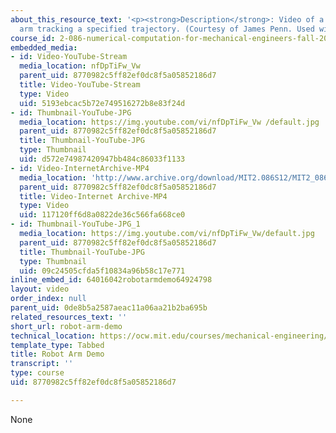 ```yaml
---
about_this_resource_text: '<p><strong>Description</strong>: Video of a 2.086 robot
  arm tracking a specified trajectory. (Courtesy of James Penn. Used with permission.)</p>'
course_id: 2-086-numerical-computation-for-mechanical-engineers-fall-2014
embedded_media:
- id: Video-YouTube-Stream
  media_location: nfDpTiFw_Vw
  parent_uid: 8770982c5ff82ef0dc8f5a05852186d7
  title: Video-YouTube-Stream
  type: Video
  uid: 5193ebcac5b72e749516272b8e83f24d
- id: Thumbnail-YouTube-JPG
  media_location: https://img.youtube.com/vi/nfDpTiFw_Vw /default.jpg
  parent_uid: 8770982c5ff82ef0dc8f5a05852186d7
  title: Thumbnail-YouTube-JPG
  type: Thumbnail
  uid: d572e74987420947bb484c86033f1133
- id: Video-InternetArchive-MP4
  media_location: 'http://www.archive.org/download/MIT2.086S12/MIT2_086S12_unit7_arm_300k.mp4 '
  parent_uid: 8770982c5ff82ef0dc8f5a05852186d7
  title: Video-Internet Archive-MP4
  type: Video
  uid: 117120ff6d8a0822de36c566fa668ce0
- id: Thumbnail-YouTube-JPG_1
  media_location: https://img.youtube.com/vi/nfDpTiFw_Vw/default.jpg
  parent_uid: 8770982c5ff82ef0dc8f5a05852186d7
  title: Thumbnail-YouTube-JPG
  type: Thumbnail
  uid: 09c24505cfda5f10834a96b58c17e771
inline_embed_id: 64016042robotarmdemo64924798
layout: video
order_index: null
parent_uid: 0de8b5a2587aeac11a06aa21b2ba695b
related_resources_text: ''
short_url: robot-arm-demo
technical_location: https://ocw.mit.edu/courses/mechanical-engineering/2-086-numerical-computation-for-mechanical-engineers-fall-2014/videos/robot-arm-demo
template_type: Tabbed
title: Robot Arm Demo
transcript: ''
type: course
uid: 8770982c5ff82ef0dc8f5a05852186d7

---
```

None